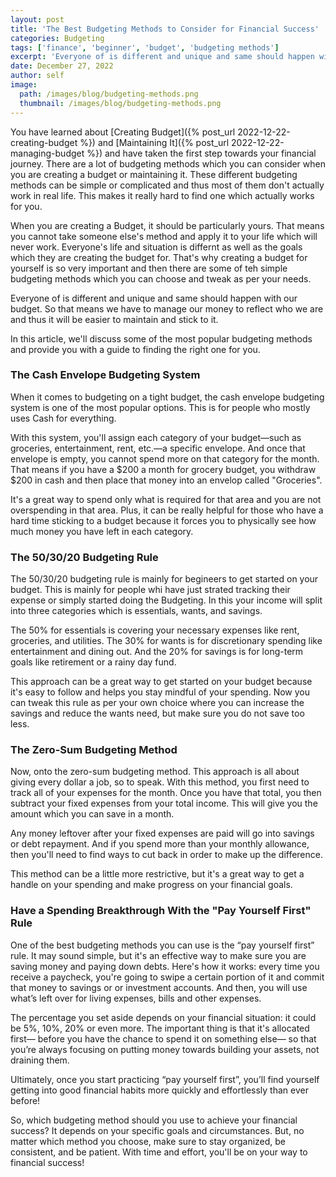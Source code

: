 ```yaml
---
layout: post
title: 'The Best Budgeting Methods to Consider for Financial Success'
categories: Budgeting
tags: ['finance', 'beginner', 'budget', 'budgeting methods']
excerpt: 'Everyone of is different and unique and same should happen with our budget. So that means we have to manage our money to reflect who we are and thus it will be easier to maintain and stick to it.'
date: December 27, 2022
author: self
image:
  path: /images/blog/budgeting-methods.png
  thumbnail: /images/blog/budgeting-methods.png
---
```


You have learned about [Creating Budget]({% post_url 2022-12-22-creating-budget %}) and [Maintaining It]({% post_url 2022-12-22-managing-budget %}) and have taken the first step towards your financial journey. There are a lot of budgeting methods which you can consider when you are creating a budget or maintaining it. These different budgeting methods can be simple or complicated and thus most of them don't actually work in real life. This makes it really hard to find one which actually works for you.

When you are creating a Budget, it should be particularly yours. That means you cannot take someone else's method and apply it to your life which will never work. Everyone's life and situation is differnt as well as the goals which they are creating the budget for. That's why creating a budget for yourself is so very important and then there are some of teh simple budgeting methods which you can choose and tweak as per your needs.

Everyone of is different and unique and same should happen with our budget. So that means we have to manage our money to reflect who we are and thus it will be easier to maintain and stick to it.

In this article, we'll discuss some of the most popular budgeting methods and provide you with a guide to finding the right one for you.

### The Cash Envelope Budgeting System

When it comes to budgeting on a tight budget, the cash envelope budgeting system is one of the most popular options. This is for people who mostly uses Cash for everything. 

With this system, you'll assign each category of your budget—such as groceries, entertainment, rent, etc.—a specific envelope. And once that envelope is empty, you cannot spend more on that category for the month. That means if you have a $200 a month for grocery budget, you withdraw $200 in cash and then place that money into an envelop called "Groceries".

It's a great way to spend only what is required for that area and you are not overspending in that area. Plus, it can be really helpful for those who have a hard time sticking to a budget because it forces you to physically see how much money you have left in each category. 

### The 50/30/20 Budgeting Rule

The 50/30/20 budgeting rule is mainly for begineers to get started on your budget. This is mainly for people whi have just strated tracking their expense or simply started doing the Budgeting. In this your income will split into three categories which is essentials, wants, and savings.

The 50% for essentials is covering your necessary expenses like rent, groceries, and utilities. The 30% for wants is for discretionary spending like entertainment and dining out. And the 20% for savings is for long-term goals like retirement or a rainy day fund.

This approach can be a great way to get started on your budget because it's easy to follow and helps you stay mindful of your spending. Now you can tweak this rule as per your own choice where you can increase the savings and reduce the wants need, but make sure you do not save too less.

### The Zero-Sum Budgeting Method

Now, onto the zero-sum budgeting method. This approach is all about giving every dollar a job, so to speak. With this method, you first need to track all of your expenses for the month. Once you have that total, you then subtract your fixed expenses from your total income. This will give you the amount which you can save in a month.

Any money leftover after your fixed expenses are paid will go into savings or debt repayment. And if you spend more than your monthly allowance, then you'll need to find ways to cut back in order to make up the difference.

This method can be a little more restrictive, but it's a great way to get a handle on your spending and make progress on your financial goals.

### Have a Spending Breakthrough With the "Pay Yourself First" Rule

One of the best budgeting methods you can use is the “pay yourself first” rule. It may sound simple, but it's an effective way to make sure you are saving money and paying down debts. Here's how it works: every time you receive a paycheck, you're going to swipe a certain portion of it and commit that money to savings or or investment accounts. And then, you will use what’s left over for living expenses, bills and other expenses.

The percentage you set aside depends on your financial situation: it could be 5%, 10%, 20% or even more. The important thing is that it's allocated first— before you have the chance to spend it on something else— so that you’re always focusing on putting money towards building your assets, not draining them.

Ultimately, once you start practicing “pay yourself first”, you’ll find yourself getting into good financial habits more quickly and effortlessly than ever before!

So, which budgeting method should you use to achieve your financial success? It depends on your specific goals and circumstances. But, no matter which method you choose, make sure to stay organized, be consistent, and be patient. With time and effort, you'll be on your way to financial success!
